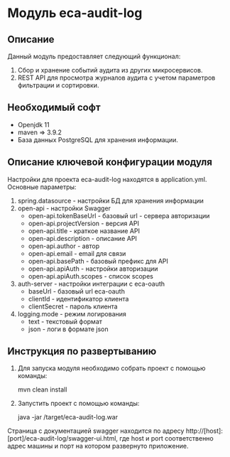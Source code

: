 Модуль eca-audit-log
========================================

Описание
----------------------------------------
   Данный модуль предоставляет следующий функционал:

1. Сбор и хранение событий аудита из других микросервисов.
2. REST API для просмотра журналов аудита с учетом параметров фильтрации и сортировки.

Необходимый софт
----------------------------------------
* Openjdk 11
* maven => 3.9.2
* База данных PostgreSQL для хранения информации.

Описание ключевой конфигурации модуля
----------------------------------------
Настройки для проекта eca-audit-log находятся в application.yml. Основные параметры:
1) spring.datasource - настройки БД для хранения информации
2) open-api - настройки Swagger
   * open-api.tokenBaseUrl - базовый url - сервера авторизации
   * open-api.projectVersion - версия API
   * open-api.title - краткое название API
   * open-api.description - описание API
   * open-api.author - автор
   * open-api.email - email для связи
   * open-api.basePath - базовый префикс для API
   * open-api.apiAuth - настройки авторизации
   * open-api.apiAuth.scopes - список scopes
3) auth-server - настройки интеграции с eca-oauth
   * baseUrl - базовый url eca-oauth
   * clientId - идентификатор клиента
   * clientSecret - пароль клиента
4) logging.mode - режим логирования
   * text - текстовый формат
   * json - логи в формате json
    
Инструкция по развертыванию
----------------------------------------

1. Для запуска модуля необходимо собрать проект с помощью команды:
    
   mvn clean install
    
2. Запустить проект с помощью команды:

    java -jar /target/eca-audit-log.war

Страница с документацией swagger находится по адресу http://[host]:[port]/eca-audit-log/swagger-ui.html, где host и port
соответственно адрес машины и порт на котором развернуто приложение.

